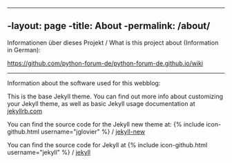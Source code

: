 ----
-layout: page
-title: About
-permalink: /about/
----

Informationen über dieses Projekt / What is this project about (Information in German): 

https://github.com/python-forum-de/python-forum-de.github.io/wiki

-----

Information about the software used for this webblog:

This is the base Jekyll theme. You can find out more info about customizing your Jekyll theme, as well as basic Jekyll usage documentation at [jekyllrb.com](http://jekyllrb.com/)

You can find the source code for the Jekyll new theme at:
{% include icon-github.html username="jglovier" %} /
[jekyll-new](https://github.com/jglovier/jekyll-new)

You can find the source code for Jekyll at
{% include icon-github.html username="jekyll" %} /
[jekyll](https://github.com/jekyll/jekyll)
